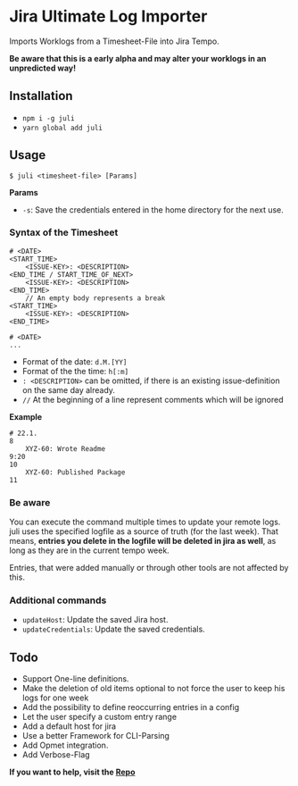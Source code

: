 # Jira Ultimate Log Importer

Imports Worklogs from a Timesheet-File into Jira Tempo.

**Be aware that this is a early alpha and may alter your worklogs in an unpredicted way!**

## Installation

- `npm i -g juli`
- `yarn global add juli`

## Usage

```
$ juli <timesheet-file> [Params]
```

**Params**

- `-s`: Save the credentials entered in the home directory for the next use.

### Syntax of the Timesheet

```
# <DATE>
<START_TIME>
    <ISSUE-KEY>: <DESCRIPTION>
<END_TIME / START_TIME_OF_NEXT>
    <ISSUE-KEY>: <DESCRIPTION>
<END_TIME>
    // An empty body represents a break
<START_TIME>
    <ISSUE-KEY>: <DESCRIPTION>
<END_TIME>

# <DATE>
...
```

- Format of the date: `d.M.[YY]`
- Format of the the time: `h[:m]`
- `: <DESCRIPTION>` can be omitted, if there is an existing issue-definition on the same day already.
- `//` At the beginning of a line represent comments which will be ignored

**Example**

```
# 22.1.
8
    XYZ-60: Wrote Readme
9:20
10
    XYZ-60: Published Package
11
```

### Be aware

You can execute the command multiple times to update your remote logs. juli uses the specified logfile as a source of truth (for the last week). That means, **entries you delete in the logfile will be deleted in jira as well**, as long as they are in the current tempo week.

Entries, that were added manually or through other tools are not affected by this.

### Additional commands

- `updateHost`: Update the saved Jira host.
- `updateCredentials`: Update the saved credentials.

## Todo

- Support One-line definitions.
- Make the deletion of old items optional to not force the user to keep his logs for one week
- Add the possibility to define reoccurring entries in a config
- Let the user specify a custom entry range
- Add a default host for jira
- Use a better Framework for CLI-Parsing
- Add Opmet integration.
- Add Verbose-Flag

**If you want to help, visit the [Repo](https://github.com/Agreon/juli)**

